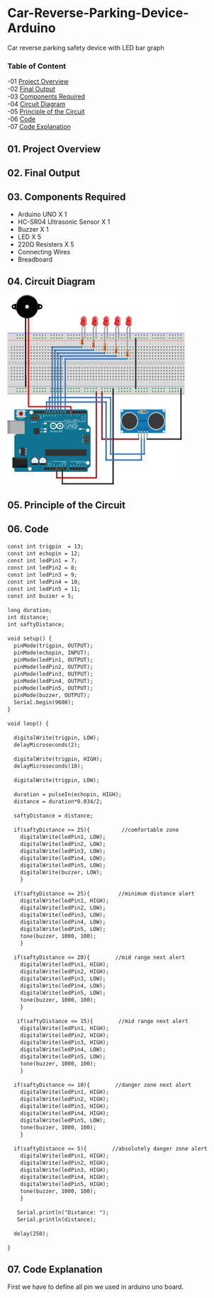 # Car-Reverse-Parking-Device-Arduino
Car reverse parking safety device with LED bar graph

### Table of Content
-01 [Project Overview](#overview)</br>
-02 [Final Output](#output)</br>
-03 [Components Required](#required)</br>
-04 [Circuit Diagram](#diagram)</br>
-05 [Principle of the Circuit](#principle)</br>
-06 [Code](#code)</br>
-07 [Code Explanation](#explanation)</br>



## 01. Project Overview <a name="overview"/>










## 02. Final Output <a name="output"/>









## 03. Components Required<a name="required"/>
   - Arduino UNO X 1
   - HC-SR04 Ultrasonic Sensor X 1
   - Buzzer X 1
   - LED X 5
   - 220Ω Resisters X 5
   - Connecting Wires
   - Breadboard
   

## 04. Circuit Diagram<a name="diagram"/>


<img src="img/circuit.png" width="400" height="430">







## 05. Principle of the Circuit<a name="principle"/>





## 06. Code<a name="code"/>

```
const int trigpin  = 13;
const int echopin = 12;
const int ledPin1 = 7;
const int ledPin2 = 8;
const int ledPin3 = 9;
const int ledPin4 = 10;
const int ledPin5 = 11;
const int buzzer = 5;

long duration;
int distance;
int saftyDistance;

void setup() {
  pinMode(trigpin, OUTPUT);
  pinMode(echopin, INPUT);
  pinMode(ledPin1, OUTPUT);
  pinMode(ledPin2, OUTPUT);
  pinMode(ledPin3, OUTPUT);
  pinMode(ledPin4, OUTPUT);
  pinMode(ledPin5, OUTPUT);
  pinMode(buzzer, OUTPUT);
  Serial.begin(9600);
}

void loop() {

  digitalWrite(trigpin, LOW);
  delayMicroseconds(2);

  digitalWrite(trigpin, HIGH);
  delayMicroseconds(10);
  
  digitalWrite(trigpin, LOW);
  
  duration = pulseIn(echopin, HIGH);
  distance = duration*0.034/2;

  saftyDistance = distance;

  if(saftyDistance >= 25){          //comfortable zone
    digitalWrite(ledPin1, LOW);
    digitalWrite(ledPin2, LOW);  
    digitalWrite(ledPin3, LOW);
    digitalWrite(ledPin4, LOW);
    digitalWrite(ledPin5, LOW);
    digitalWrite(buzzer, LOW);
    }
  
  if(saftyDistance <= 25){         //minimum distance alert
    digitalWrite(ledPin1, HIGH); 
    digitalWrite(ledPin2, LOW);  
    digitalWrite(ledPin3, LOW);
    digitalWrite(ledPin4, LOW);
    digitalWrite(ledPin5, LOW);
    tone(buzzer, 1000, 100); 
    }
    
  if(saftyDistance <= 20){        //mid range next alert
    digitalWrite(ledPin1, HIGH);
    digitalWrite(ledPin2, HIGH);  
    digitalWrite(ledPin3, LOW);
    digitalWrite(ledPin4, LOW);
    digitalWrite(ledPin5, LOW); 
    tone(buzzer, 1000, 100); 
    }
    
   if(saftyDistance <= 15){        //mid range next alert
    digitalWrite(ledPin1, HIGH);
    digitalWrite(ledPin2, HIGH); 
    digitalWrite(ledPin3, HIGH);
    digitalWrite(ledPin4, LOW);
    digitalWrite(ledPin5, LOW);
    tone(buzzer, 1000, 100);  
    }
    
  if(saftyDistance <= 10){        //danger zone next alert
    digitalWrite(ledPin1, HIGH);
    digitalWrite(ledPin2, HIGH);
    digitalWrite(ledPin3, HIGH);
    digitalWrite(ledPin4, HIGH);
    digitalWrite(ledPin5, LOW);  
    tone(buzzer, 1000, 100); 
    }
    
  if(saftyDistance <= 5){        //absolutely danger zone alert
    digitalWrite(ledPin1, HIGH);
    digitalWrite(ledPin2, HIGH);
    digitalWrite(ledPin3, HIGH);
    digitalWrite(ledPin4, HIGH);
    digitalWrite(ledPin5, HIGH);  
    tone(buzzer, 1000, 100);
    }
  
   Serial.println("Distance: ");  
   Serial.println(distance);
    
  delay(250);
 
}
```


## 07. Code Explanation<a name="explanation"/>

First we have to define all pin we used in arduino uno board.














